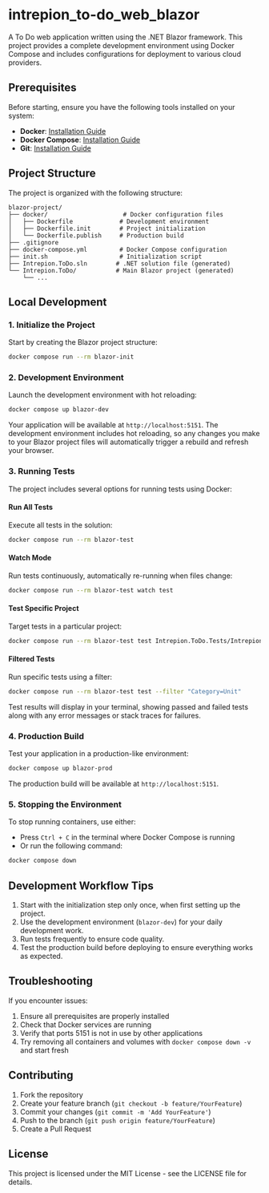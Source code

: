 <!-- /README.md -->

# intrepion_to-do_web_blazor

A To Do web application written using the .NET Blazor framework. This project provides a complete development environment using Docker Compose and includes configurations for deployment to various cloud providers.

## Prerequisites

Before starting, ensure you have the following tools installed on your system:

- **Docker**: [Installation Guide](https://docs.docker.com/get-docker/)
- **Docker Compose**: [Installation Guide](https://docs.docker.com/compose/install/)
- **Git**: [Installation Guide](https://git-scm.com/book/en/v2/Getting-Started-Installing-Git)

## Project Structure

The project is organized with the following structure:

```
blazor-project/
├── docker/                     # Docker configuration files
│   ├── Dockerfile             # Development environment
│   ├── Dockerfile.init        # Project initialization
│   └── Dockerfile.publish     # Production build
├── .gitignore
├── docker-compose.yml         # Docker Compose configuration
├── init.sh                    # Initialization script
├── Intrepion.ToDo.sln        # .NET solution file (generated)
└── Intrepion.ToDo/           # Main Blazor project (generated)
    └── ...
```

## Local Development

### 1. Initialize the Project

Start by creating the Blazor project structure:

```bash
docker compose run --rm blazor-init
```

### 2. Development Environment

Launch the development environment with hot reloading:

```bash
docker compose up blazor-dev
```

Your application will be available at `http://localhost:5151`. The development environment includes hot reloading, so any changes you make to your Blazor project files will automatically trigger a rebuild and refresh your browser.

### 3. Running Tests

The project includes several options for running tests using Docker:

#### Run All Tests
Execute all tests in the solution:

```bash
docker compose run --rm blazor-test
```

#### Watch Mode
Run tests continuously, automatically re-running when files change:

```bash
docker compose run --rm blazor-test watch test
```

#### Test Specific Project
Target tests in a particular project:

```bash
docker compose run --rm blazor-test test Intrepion.ToDo.Tests/Intrepion.ToDo.Tests.csproj
```

#### Filtered Tests
Run specific tests using a filter:

```bash
docker compose run --rm blazor-test test --filter "Category=Unit"
```

Test results will display in your terminal, showing passed and failed tests along with any error messages or stack traces for failures.

### 4. Production Build

Test your application in a production-like environment:

```bash
docker compose up blazor-prod
```

The production build will be available at `http://localhost:5151`.

### 5. Stopping the Environment

To stop running containers, use either:

- Press `Ctrl + C` in the terminal where Docker Compose is running
- Or run the following command:

```bash
docker compose down
```

## Development Workflow Tips

1. Start with the initialization step only once, when first setting up the project.
2. Use the development environment (`blazor-dev`) for your daily development work.
3. Run tests frequently to ensure code quality.
4. Test the production build before deploying to ensure everything works as expected.

## Troubleshooting

If you encounter issues:

1. Ensure all prerequisites are properly installed
2. Check that Docker services are running
3. Verify that ports 5151 is not in use by other applications
4. Try removing all containers and volumes with `docker compose down -v` and start fresh

## Contributing

1. Fork the repository
2. Create your feature branch (`git checkout -b feature/YourFeature`)
3. Commit your changes (`git commit -m 'Add YourFeature'`)
4. Push to the branch (`git push origin feature/YourFeature`)
5. Create a Pull Request

## License

This project is licensed under the MIT License - see the LICENSE file for details.
